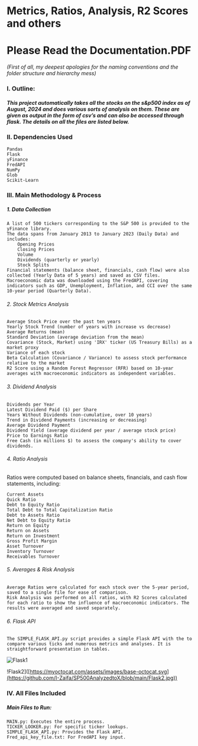 # Metrics, Ratios, Analysis, R2 Scores and others
# Please Read the Documentation.PDF


_(First of all, my deepest apologies for the naming conventions and the folder structure and hierarchy mess)_



### I. Outline:
##### This project automatically takes all the stocks on the s&p500 index as of August, 2024 and does various sorts of analysis on them. These are given as output in the form of csv’s and can also be accessed through flask. The details on all the files are listed below.
##### 

### II. Dependencies Used

    Pandas
    Flask
    yFinance
    FredAPI
    NumPy
    Glob
    Scikit-Learn

### III. Main Methodology & Process

##### 1. Data Collection

    A list of 500 tickers corresponding to the S&P 500 is provided to the yFinance library.
    The data spans from January 2013 to January 2023 (Daily Data) and includes:
        Opening Prices
        Closing Prices
        Volume
        Dividends (quarterly or yearly)
        Stock Splits
    Financial statements (balance sheet, financials, cash flow) were also collected (Yearly Data of 5 years) and saved as CSV files.
    Macroeconomic data was downloaded using the FredAPI, covering indicators such as GDP, Unemployment, Inflation, and CCI over the same 10-year period (Quarterly Data).

###### 2. Stock Metrics Analysis

    Average Stock Price over the past ten years
    Yearly Stock Trend (number of years with increase vs decrease)
    Average Returns (mean)
    Standard Deviation (average deviation from the mean)
    Covariance (Stock, Market) using 'IRX' ticker (US Treasury Bills) as a market proxy
    Variance of each stock
    Beta Calculation (Covariance / Variance) to assess stock performance relative to the market
    R2 Score using a Random Forest Regressor (RFR) based on 10-year averages with macroeconomic indicators as independent variables.

###### 3. Dividend Analysis

    Dividends per Year
    Latest Dividend Paid ($) per Share
    Years Without Dividends (non-cumulative, over 10 years)
    Trend in Dividend Payments (increasing or decreasing)
    Average Dividend Payment
    Dividend Yield (average dividend per year / average stock price)
    Price to Earnings Ratio
    Free Cash (in millions $) to assess the company's ability to cover dividends.

###### 4. Ratio Analysis

Ratios were computed based on balance sheets, financials, and cash flow statements, including:

    Current Assets
    Quick Ratio
    Debt to Equity Ratio
    Total Debt to Total Capitalization Ratio
    Debt to Assets Ratio
    Net Debt to Equity Ratio
    Return on Equity
    Return on Assets
    Return on Investment
    Gross Profit Margin
    Asset Turnover
    Inventory Turnover
    Receivables Turnover

###### 5. Averages & Risk Analysis

    Average Ratios were calculated for each stock over the 5-year period, saved to a single file for ease of comparison.
    Risk Analysis was performed on all ratios, with R2 Scores calculated for each ratio to show the influence of macroeconomic indicators. The results were averaged and saved separately.

###### 6. Flask API

    The SIMPLE_FLASK_API.py script provides a simple Flask API with the to compare various ticks and numerous metrics and analyses. It is straightforward presentation in tables.
    
![Flask1]([https://myoctocat.com/assets/images/base-octocat.svg](https://github.com/I-Zaifa/SP500AnalyzedtoX/blob/main/Flask1.jpg))

!Flask2]([https://myoctocat.com/assets/images/base-octocat.svg](https://github.com/I-Zaifa/SP500AnalyzedtoX/blob/main/Flask2.jpg))    

### IV. All Files Included
##### Main Files to Run:

    MAIN.py: Executes the entire process.
    TICKER_LOOKER.py: For specific ticker lookups.
    SIMPLE_FLASK_API.py: Provides the Flask API.
    Fred_api_key_file.txt: For FredAPI key input.
